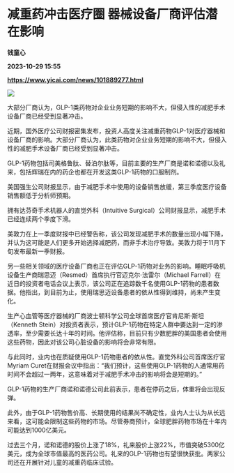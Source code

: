# 减重药冲击医疗圈 器械设备厂商评估潜在影响
**钱童心**

**2023-10-29 15:55**

**https://www.yicai.com/news/101889277.html**

![](https://imgcdn.yicai.com/uppics/slides/2023/10/239dcad49175482a23427a4b6008a23e.jpg)

大部分厂商认为，GLP-1类药物对企业业务短期的影响不大，但侵入性的减肥手术设备厂商已经受到显著冲击。

近期，国外医疗公司财报密集发布，投资人高度关注减重药物GLP-1对医疗器械和设备厂商的影响。大部分厂商认为，此类药物对企业业务短期的影响不大，但侵入性的减肥手术设备厂商已经受到显著冲击。

GLP-1药物包括司美格鲁肽、替泊尔肽等，目前主要的生产厂商是诺和诺德以及礼来，包括辉瑞在内的药企也都在开发这类GLP-1药物的口服制剂。

美国强生公司财报显示，由于减肥手术中使用的设备销售放缓，第三季度医疗设备销售额低于分析师预期。

拥有达芬奇手术机器人的直觉外科（Intuitive Surgical）公司财报显示，减肥手术已经连续两个季度下滑。

美敦力在上一季度财报中已经警告称，该公司发现减肥手术的数量出现小幅下降，并认为这可能是人们更多开始选择减肥药，而非手术治疗导致。美敦力将于11月下旬发布最新一季财报。

另一些相关领域的医疗设备厂商也正在评估GLP-1药物对业务的影响。睡眠呼吸机设备生产商瑞思迈（Resmed）首席执行官迈克尔·法雷尔（Michael Farrell）在近日的投资者电话会议上表示，该公司正在追踪数千名使用GLP-1药物的患者数据。他指出，到目前为止，使用瑞思迈设备患者的依从性得到维持，尚未产生变化。

生产心血管等医疗器械的厂商波士顿科学公司全球首席医疗官肯尼斯·斯坦（Kenneth Stein）对投资者表示，预计GLP-1药物在特定人群中要达到一定的渗透率，至少需要长达十年的时间。他评估称，目前只有少数肥胖的美国患者会使用这些药物，因此对该公司心脏设备的影响将会非常有限。

与此同时，业内也在质疑使用GLP-1药物患者的依从性。直觉外科公司首席医疗官Myriam Curet在财报会议中指出：“我们预计，这些使用GLP-1药物的人通常用药时间不会超过一两年，这意味着对于减肥手术冲击的影响将会是短期的。”

GLP-1药物的生产厂商诺和诺德公司此前表示，患者在停药之后，体重将会出现反弹。

此外，由于GLP-1药物售价高、长期使用的结果尚不确定性，业内人士认为从长远来看，这可能会限制这些药物的市场。尽管券商预计，全球肥胖药物市场在十年内可能达到1000亿美元。

过去三个月，诺和诺德的股价上涨了18%，礼来股价上涨22%，市值突破5300亿美元，成为全球市值最高的医药公司。礼来的GLP-1药物也有望很快获批。两家公司还在开展针对儿童的减重药临床试验。
